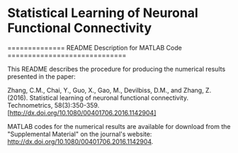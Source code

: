 # Statistical Learning of Neuronal Functional Connectivity
============== README Description for MATLAB Code =============================

This README describes the procedure for producing the numerical results presented in the paper:

Zhang, C.M., Chai, Y., Guo, X., Gao, M., Devilbiss, D.M., and Zhang, Z. (2016). Statistical learning of neuronal functional connectivity. Technometrics, 58(3):350-359. [http://dx.doi.org/10.1080/00401706.2016.1142904]

MATLAB codes for the numerical results are available for download from the "Supplemental Material" on the journal's website: http://dx.doi.org/10.1080/00401706.2016.1142904.
